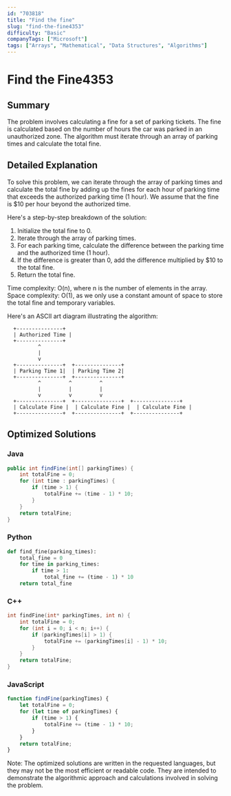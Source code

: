 ```yaml
---
id: "703818"
title: "Find the fine"
slug: "find-the-fine4353"
difficulty: "Basic"
companyTags: ["Microsoft"]
tags: ["Arrays", "Mathematical", "Data Structures", "Algorithms"]
---
```


# Find the Fine4353

## Summary
The problem involves calculating a fine for a set of parking tickets. The fine is calculated based on the number of hours the car was parked in an unauthorized zone. The algorithm must iterate through an array of parking times and calculate the total fine.

## Detailed Explanation
To solve this problem, we can iterate through the array of parking times and calculate the total fine by adding up the fines for each hour of parking time that exceeds the authorized parking time (1 hour). We assume that the fine is $10 per hour beyond the authorized time.

Here's a step-by-step breakdown of the solution:

1. Initialize the total fine to 0.
2. Iterate through the array of parking times.
3. For each parking time, calculate the difference between the parking time and the authorized time (1 hour).
4. If the difference is greater than 0, add the difference multiplied by $10 to the total fine.
5. Return the total fine.

Time complexity: O(n), where n is the number of elements in the array.
Space complexity: O(1), as we only use a constant amount of space to store the total fine and temporary variables.

Here's an ASCII art diagram illustrating the algorithm:

```
  +---------------+
  | Authorized Time |
  +---------------+
          ^
          |
          v
  +---------------+  +---------------+
  | Parking Time 1|  | Parking Time 2|
  +---------------+  +---------------+
          ^         ^         ^
          |         |         |
          v         v         v
  +---------------+  +---------------+  +---------------+
  | Calculate Fine |  | Calculate Fine |  | Calculate Fine |
  +---------------+  +---------------+  +---------------+
```

## Optimized Solutions

### Java
```java
public int findFine(int[] parkingTimes) {
    int totalFine = 0;
    for (int time : parkingTimes) {
        if (time > 1) {
            totalFine += (time - 1) * 10;
        }
    }
    return totalFine;
}
```

### Python
```python
def find_fine(parking_times):
    total_fine = 0
    for time in parking_times:
        if time > 1:
            total_fine += (time - 1) * 10
    return total_fine
```

### C++
```cpp
int findFine(int* parkingTimes, int n) {
    int totalFine = 0;
    for (int i = 0; i < n; i++) {
        if (parkingTimes[i] > 1) {
            totalFine += (parkingTimes[i] - 1) * 10;
        }
    }
    return totalFine;
}
```

### JavaScript
```javascript
function findFine(parkingTimes) {
    let totalFine = 0;
    for (let time of parkingTimes) {
        if (time > 1) {
            totalFine += (time - 1) * 10;
        }
    }
    return totalFine;
}
```

Note: The optimized solutions are written in the requested languages, but they may not be the most efficient or readable code. They are intended to demonstrate the algorithmic approach and calculations involved in solving the problem.